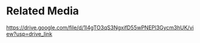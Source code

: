 # Related Media
https://drive.google.com/file/d/1l4gTO3qS3NgxifD55wPNEPl3Gycm3hUK/view?usp=drive_link 
